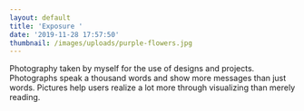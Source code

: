 ```yaml
---
layout: default
title: 'Exposure '
date: '2019-11-28 17:57:50'
thumbnail: /images/uploads/purple-flowers.jpg
---
```

Photography taken by myself for the use of designs and projects. Photographs speak a thousand words and show more messages than just words. Pictures help users realize a lot more through visualizing than merely reading.
